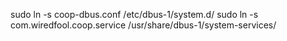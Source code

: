 

sudo ln -s coop-dbus.conf /etc/dbus-1/system.d/
sudo ln -s com.wiredfool.coop.service /usr/share/dbus-1/system-services/
